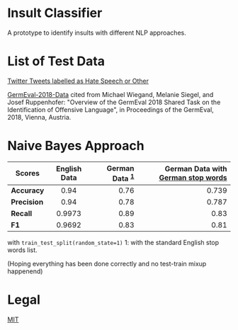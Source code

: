 # Insult Classifier
A prototype to identify insults with different NLP approaches.

# List of Test Data
[Twitter Tweets labelled as Hate Speech or Other](https://github.com/t-davidson/hate-speech-and-offensive-language/tree/master/data)

[GermEval-2018-Data](https://github.com/uds-lsv/GermEval-2018-Data) cited from Michael Wiegand, Melanie Siegel, and Josef Ruppenhofer: "Overview of the GermEval 2018 Shared Task on the Identification of Offensive Language", in Proceedings of the GermEval, 2018, Vienna, Austria.

# Naive Bayes Approach

| Scores        | English Data           | German Data <sup>[1](#myfootnote1)</sup> | German Data with [German stop words](https://github.com/gosia-malgosia/german-stop-words)
| ------------- |:-------------:| -----:|-----:|
| **Accuracy**      | 0.94      | 0.76  |0.739 |
| **Precision**     | 0.94      | 0.78  |0.787 |
| **Recall**        | 0.9973    | 0.89  |0.83  |
| **F1**            | 0.9692    | 0.83  |0.81  |


with `train_test_split(random_state=1)`
<a name="myfootnote1">1</a>: with the standard English stop words list.

(Hoping everything has been done correctly and no test-train mixup happenend)


# Legal
[MIT](https://github.com/not-a-lawyer/insult_classifier/blob/master/LICENSE)
